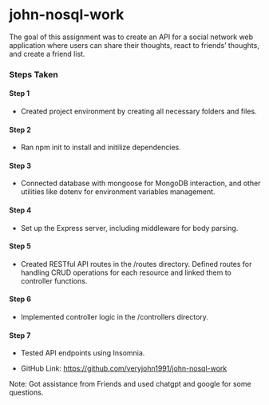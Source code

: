 # john-nosql-work
The goal of this assignment was to create an API for a social network web application where users can share their thoughts, react to friends’ thoughts, and create a friend list.

### Steps Taken

#### Step 1 
- Created project environment by creating all necessary folders and files.

#### Step 2
- Ran npm init to install and initilize dependencies.

#### Step 3
- Connected database with mongoose for MongoDB interaction, and other utilities like dotenv for environment variables management.

#### Step 4
- Set up the Express server, including middleware for body parsing.

#### Step 5
- Created RESTful API routes in the /routes directory. Defined routes for handling CRUD operations for each resource and linked them to controller functions.

#### Step 6
- Implemented controller logic in the /controllers directory.

#### Step 7
- Tested API endpoints using Insomnia.


- GitHub Link: https://github.com/veryjohn1991/john-nosql-work 

Note: Got assistance from Friends  and used chatgpt and google for some questions.
